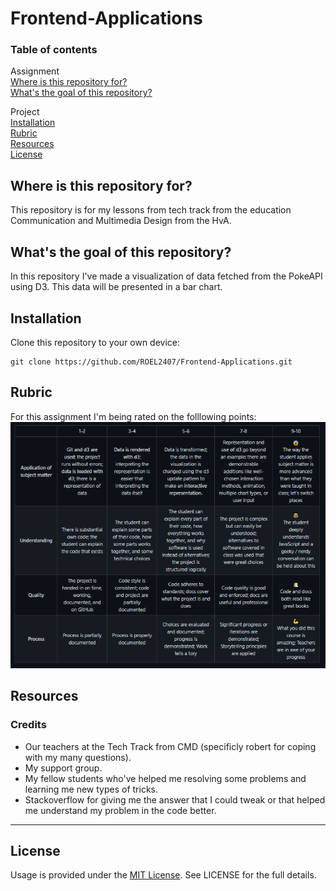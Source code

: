 # Frontend-Applications

### Table of contents
Assignment<br />
[Where is this repository for?](https://github.com/ROEL2407/frontend-data#where-is-this-repository-for)<br />
[What's the goal of this repository?](https://github.com/ROEL2407/frontend-data#whats-the-goal-of-this-repository)

Project<br />
[Installation](https://github.com/ROEL2407/frontend-data#installation)<br />
[Rubric](https://github.com/ROEL2407/frontend-data#rubric)<br />
[Resources](https://github.com/ROEL2407/frontend-data#resources)<br />
[License](https://github.com/ROEL2407/frontend-data#license)

## Where is this repository for?
This repository is for my lessons from tech track from the education Communication and Multimedia Design from the HvA. 

## What's the goal of this repository?
In this repository I've made a visualization of data fetched from the PokeAPI using D3. This data will be presented in a bar chart.

## Installation
Clone this repository to your own device:
```console
git clone https://github.com/ROEL2407/Frontend-Applications.git
```
## Rubric
For this assignment I'm being rated on the folllowing points:
<img src="https://github.com/ROEL2407/frontend-data/blob/main/images/rubric2.PNG">

## Resources
### Credits
* Our teachers at the Tech Track from CMD (specificly robert for coping with my many questions).
* My support group.
* My fellow students who've helped me resolving some problems and learning me new types of tricks.
* Stackoverflow for giving me the answer that I could tweak or that helped me understand my problem in the code better.  
<hr />

## License
Usage is provided under the [MIT License](https://github.com/ROEL2407/Functional-Applications/blob/main/LICENSE). See LICENSE for the full details.
